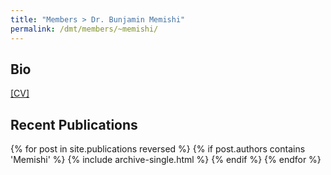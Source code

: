 ```yaml
---
title: "Members > Dr. Bunjamin Memishi"
permalink: /dmt/members/~memishi/
---
```


## Bio

[[CV]](https://marcusparadies.github.io/files/people/memishi/CV.pdf)

## Recent Publications

{% for post in site.publications reversed %}
  {% if post.authors contains 'Memishi' %}
    {% include archive-single.html %}
  {% endif %}
{% endfor %}
